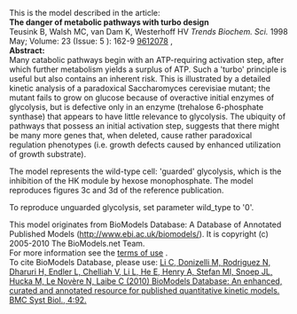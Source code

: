 

This is the model described in the article:  
**The danger of metabolic pathways with turbo design**   
Teusink B, Walsh MC, van Dam K, Westerhoff HV _Trends Biochem. Sci._ 1998 May;
Volume: 23 (Issue: 5 ): 162-9
[9612078](http://www.ncbi.nlm.nih.gov/pubmed/9612078) ,  
**Abstract:**   
Many catabolic pathways begin with an ATP-requiring activation step, after
which further metabolism yields a surplus of ATP. Such a 'turbo' principle is
useful but also contains an inherent risk. This is illustrated by a detailed
kinetic analysis of a paradoxical Saccharomyces cerevisiae mutant; the mutant
fails to grow on glucose because of overactive initial enzymes of glycolysis,
but is defective only in an enzyme (trehalose 6-phosphate synthase) that
appears to have little relevance to glycolysis. The ubiquity of pathways that
possess an initial activation step, suggests that there might be many more
genes that, when deleted, cause rather paradoxical regulation phenotypes (i.e.
growth defects caused by enhanced utilization of growth substrate).

The model represents the wild-type cell: 'guarded' glycolysis, which is the
inhibition of the HK module by hexose monophosphate. The model reproduces
figures 3c and 3d of the reference publication.

To reproduce unguarded glycolysis, set parameter wild_type to '0'.

This model originates from BioModels Database: A Database of Annotated
Published Models (http://www.ebi.ac.uk/biomodels/). It is copyright (c)
2005-2010 The BioModels.net Team.  
For more information see the [terms of
use](http://www.ebi.ac.uk/biomodels/legal.html) .  
To cite BioModels Database, please use: [Li C, Donizelli M, Rodriguez N,
Dharuri H, Endler L, Chelliah V, Li L, He E, Henry A, Stefan MI, Snoep JL,
Hucka M, Le Novère N, Laibe C (2010) BioModels Database: An enhanced, curated
and annotated resource for published quantitative kinetic models. BMC Syst
Biol., 4:92.](http://www.ncbi.nlm.nih.gov/pubmed/20587024)

